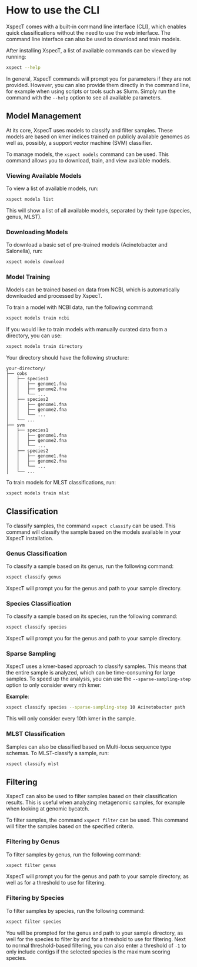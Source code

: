 # How to use the CLI

XspecT comes with a built-in command line interface (CLI), which enables quick classifications without the need to use the web interface. The command line interface can also be used to download and train models.

After installing XspecT, a list of available commands can be viewed by running:

```bash
xspect --help
```

In general, XspecT commands will prompt you for parameters if they are not provided. However, you can also provide them directly in the command line, for example when using scripts or tools such as Slurm. Simply run the command with the `--help` option to see all available parameters.

## Model Management

At its core, XspecT uses models to classify and filter samples. These models are based on kmer indices trained on publicly available genomes as well as, possibly, a support vector machine (SVM) classifier.

To manage models, the `xspect models` command can be used. This command allows you to download, train, and view available models.

### Viewing Available Models

To view a list of available models, run:

```bash
xspect models list
```
This will show a list of all available models, separated by their type (species, genus, MLST).

### Downloading Models

To download a basic set of pre-trained models (Acinetobacter and Salonella), run:

```bash
xspect models download
```

### Model Training

Models can be trained based on data from NCBI, which is automatically downloaded and processed by XspecT.

To train a model with NCBI data, run the following command:

```bash
xspect models train ncbi
```

If you would like to train models with manually curated data from a directory, you can use:

```bash
xspect models train directory
```

Your directory should have the following structure:
```
your-directory/
├── cobs
│   ├── species1
│   │   ├── genome1.fna
│   │   ├── genome2.fna
│   │   └── ...
│   ├── species2
│   │   ├── genome1.fna
│   │   ├── genome2.fna
│   │   └── ...
│   └── ...
├── svm
│   ├── species1
│   │   ├── genome1.fna
│   │   ├── genome2.fna
│   │   └── ...
│   ├── species2
│   │   ├── genome1.fna
│   │   ├── genome2.fna
│   │   └── ...
│   └── ...
```

To train models for MLST classifications, run:

```bash
xspect models train mlst
```

## Classification

To classify samples, the command `xspect classify` can be used. This command will classify the sample based on the models available in your XspecT installation.

### Genus Classification

To classify a sample based on its genus, run the following command:

```bash
xspect classify genus
```

XspecT will prompt you for the genus and path to your sample directory.

### Species Classification

To classify a sample based on its species, run the following command:

```bash
xspect classify species
```

XspecT will prompt you for the genus and path to your sample directory.

### Sparse Sampling
XspecT uses a kmer-based approach to classify samples. This means that the entire sample is analyzed, which can be time-consuming for large samples. To speed up the analysis, you can use the `--sparse-sampling-step` option to only consider every nth kmer:

**Example**:
```bash
xspect classify species --sparse-sampling-step 10 Acinetobacter path
```

This will only consider every 10th kmer in the sample.

### MLST Classification

Samples can also be classified based on Multi-locus sequence type schemas. To MLST-classify a sample, run:

```bash
xspect classify mlst
```

## Filtering
XspecT can also be used to filter samples based on their classification results. This is useful when analyzing metagenomic samples, for example when looking at genomic bycatch.

To filter samples, the command `xspect filter` can be used. This command will filter the samples based on the specified criteria.

### Filtering by Genus

To filter samples by genus, run the following command:

```bash
xspect filter genus
```
XspecT will prompt you for the genus and path to your sample directory, as well as for a threshold to use for filtering.

### Filtering by Species
To filter samples by species, run the following command:

```bash
xspect filter species
```

You will be prompted for the genus and path to your sample directory, as well for the species to filter by and for a threshold to use for filtering. Next to normal threshold-based filtering, you can also enter a threshold of `-1` to only include contigs if the selected species is the maximum scoring species.
